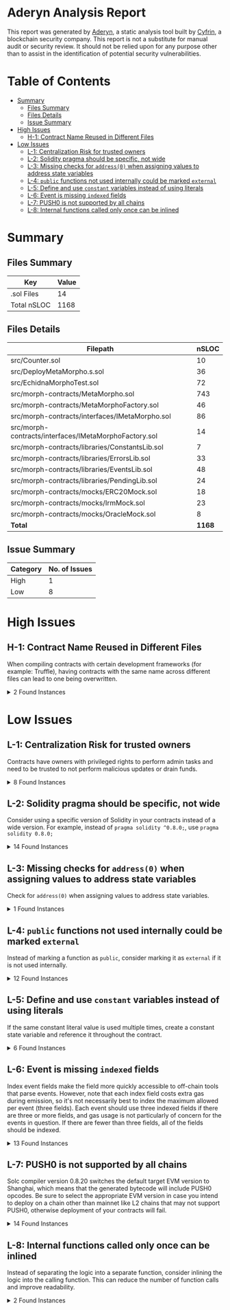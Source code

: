 # Aderyn Analysis Report

This report was generated by [Aderyn](https://github.com/Cyfrin/aderyn), a static analysis tool built by [Cyfrin](https://cyfrin.io), a blockchain security company. This report is not a substitute for manual audit or security review. It should not be relied upon for any purpose other than to assist in the identification of potential security vulnerabilities.
# Table of Contents

- [Summary](#summary)
  - [Files Summary](#files-summary)
  - [Files Details](#files-details)
  - [Issue Summary](#issue-summary)
- [High Issues](#high-issues)
  - [H-1: Contract Name Reused in Different Files](#h-1-contract-name-reused-in-different-files)
- [Low Issues](#low-issues)
  - [L-1: Centralization Risk for trusted owners](#l-1-centralization-risk-for-trusted-owners)
  - [L-2: Solidity pragma should be specific, not wide](#l-2-solidity-pragma-should-be-specific-not-wide)
  - [L-3: Missing checks for `address(0)` when assigning values to address state variables](#l-3-missing-checks-for-address0-when-assigning-values-to-address-state-variables)
  - [L-4: `public` functions not used internally could be marked `external`](#l-4-public-functions-not-used-internally-could-be-marked-external)
  - [L-5: Define and use `constant` variables instead of using literals](#l-5-define-and-use-constant-variables-instead-of-using-literals)
  - [L-6: Event is missing `indexed` fields](#l-6-event-is-missing-indexed-fields)
  - [L-7: PUSH0 is not supported by all chains](#l-7-push0-is-not-supported-by-all-chains)
  - [L-8: Internal functions called only once can be inlined](#l-8-internal-functions-called-only-once-can-be-inlined)


# Summary

## Files Summary

| Key | Value |
| --- | --- |
| .sol Files | 14 |
| Total nSLOC | 1168 |


## Files Details

| Filepath | nSLOC |
| --- | --- |
| src/Counter.sol | 10 |
| src/DeployMetaMorpho.s.sol | 36 |
| src/EchidnaMorphoTest.sol | 72 |
| src/morph-contracts/MetaMorpho.sol | 743 |
| src/morph-contracts/MetaMorphoFactory.sol | 46 |
| src/morph-contracts/interfaces/IMetaMorpho.sol | 86 |
| src/morph-contracts/interfaces/IMetaMorphoFactory.sol | 14 |
| src/morph-contracts/libraries/ConstantsLib.sol | 7 |
| src/morph-contracts/libraries/ErrorsLib.sol | 33 |
| src/morph-contracts/libraries/EventsLib.sol | 48 |
| src/morph-contracts/libraries/PendingLib.sol | 24 |
| src/morph-contracts/mocks/ERC20Mock.sol | 18 |
| src/morph-contracts/mocks/IrmMock.sol | 23 |
| src/morph-contracts/mocks/OracleMock.sol | 8 |
| **Total** | **1168** |


## Issue Summary

| Category | No. of Issues |
| --- | --- |
| High | 1 |
| Low | 8 |


# High Issues

## H-1: Contract Name Reused in Different Files

When compiling contracts with certain development frameworks (for example: Truffle), having contracts with the same name across different files can lead to one being overwritten.

<details><summary>2 Found Instances</summary>


- Found in src/EchidnaMorphoTest.sol [Line: 9](src/EchidnaMorphoTest.sol#L9)

	```solidity
	contract ERC20Mock is ERC20 {
	```

- Found in src/morph-contracts/mocks/ERC20Mock.sol [Line: 6](src/morph-contracts/mocks/ERC20Mock.sol#L6)

	```solidity
	contract ERC20Mock is ERC20 {
	```

</details>



# Low Issues

## L-1: Centralization Risk for trusted owners

Contracts have owners with privileged rights to perform admin tasks and need to be trusted to not perform malicious updates or drain funds.

<details><summary>8 Found Instances</summary>


- Found in src/morph-contracts/MetaMorpho.sol [Line: 32](src/morph-contracts/MetaMorpho.sol#L32)

	```solidity
	    Ownable2Step,
	```

- Found in src/morph-contracts/MetaMorpho.sol [Line: 193](src/morph-contracts/MetaMorpho.sol#L193)

	```solidity
	    function setCurator(address newCurator) external onlyOwner {
	```

- Found in src/morph-contracts/MetaMorpho.sol [Line: 205](src/morph-contracts/MetaMorpho.sol#L205)

	```solidity
	    ) external onlyOwner {
	```

- Found in src/morph-contracts/MetaMorpho.sol [Line: 215](src/morph-contracts/MetaMorpho.sol#L215)

	```solidity
	    function setSkimRecipient(address newSkimRecipient) external onlyOwner {
	```

- Found in src/morph-contracts/MetaMorpho.sol [Line: 224](src/morph-contracts/MetaMorpho.sol#L224)

	```solidity
	    function submitTimelock(uint256 newTimelock) external onlyOwner {
	```

- Found in src/morph-contracts/MetaMorpho.sol [Line: 240](src/morph-contracts/MetaMorpho.sol#L240)

	```solidity
	    function setFee(uint256 newFee) external onlyOwner {
	```

- Found in src/morph-contracts/MetaMorpho.sol [Line: 256](src/morph-contracts/MetaMorpho.sol#L256)

	```solidity
	    function setFeeRecipient(address newFeeRecipient) external onlyOwner {
	```

- Found in src/morph-contracts/MetaMorpho.sol [Line: 270](src/morph-contracts/MetaMorpho.sol#L270)

	```solidity
	    function submitGuardian(address newGuardian) external onlyOwner {
	```

</details>



## L-2: Solidity pragma should be specific, not wide

Consider using a specific version of Solidity in your contracts instead of a wide version. For example, instead of `pragma solidity ^0.8.0;`, use `pragma solidity 0.8.0;`

<details><summary>14 Found Instances</summary>


- Found in src/Counter.sol [Line: 2](src/Counter.sol#L2)

	```solidity
	pragma solidity ^0.8.13;
	```

- Found in src/DeployMetaMorpho.s.sol [Line: 2](src/DeployMetaMorpho.s.sol#L2)

	```solidity
	pragma solidity ^0.8.0;
	```

- Found in src/EchidnaMorphoTest.sol [Line: 2](src/EchidnaMorphoTest.sol#L2)

	```solidity
	pragma solidity ^0.8.7;
	```

- Found in src/morph-contracts/MetaMorpho.sol [Line: 2](src/morph-contracts/MetaMorpho.sol#L2)

	```solidity
	pragma solidity ^0.8.21;
	```

- Found in src/morph-contracts/MetaMorphoFactory.sol [Line: 2](src/morph-contracts/MetaMorphoFactory.sol#L2)

	```solidity
	pragma solidity ^0.8.21;
	```

- Found in src/morph-contracts/interfaces/IMetaMorpho.sol [Line: 2](src/morph-contracts/interfaces/IMetaMorpho.sol#L2)

	```solidity
	pragma solidity >=0.5.0;
	```

- Found in src/morph-contracts/interfaces/IMetaMorphoFactory.sol [Line: 2](src/morph-contracts/interfaces/IMetaMorphoFactory.sol#L2)

	```solidity
	pragma solidity >=0.5.0;
	```

- Found in src/morph-contracts/libraries/ConstantsLib.sol [Line: 2](src/morph-contracts/libraries/ConstantsLib.sol#L2)

	```solidity
	pragma solidity ^0.8.0;
	```

- Found in src/morph-contracts/libraries/ErrorsLib.sol [Line: 2](src/morph-contracts/libraries/ErrorsLib.sol#L2)

	```solidity
	pragma solidity ^0.8.0;
	```

- Found in src/morph-contracts/libraries/EventsLib.sol [Line: 2](src/morph-contracts/libraries/EventsLib.sol#L2)

	```solidity
	pragma solidity ^0.8.0;
	```

- Found in src/morph-contracts/libraries/PendingLib.sol [Line: 2](src/morph-contracts/libraries/PendingLib.sol#L2)

	```solidity
	pragma solidity ^0.8.0;
	```

- Found in src/morph-contracts/mocks/ERC20Mock.sol [Line: 2](src/morph-contracts/mocks/ERC20Mock.sol#L2)

	```solidity
	pragma solidity ^0.8.0;
	```

- Found in src/morph-contracts/mocks/IrmMock.sol [Line: 2](src/morph-contracts/mocks/IrmMock.sol#L2)

	```solidity
	pragma solidity ^0.8.0;
	```

- Found in src/morph-contracts/mocks/OracleMock.sol [Line: 2](src/morph-contracts/mocks/OracleMock.sol#L2)

	```solidity
	pragma solidity ^0.8.0;
	```

</details>



## L-3: Missing checks for `address(0)` when assigning values to address state variables

Check for `address(0)` when assigning values to address state variables.

<details><summary>1 Found Instances</summary>


- Found in src/morph-contracts/MetaMorpho.sol [Line: 891](src/morph-contracts/MetaMorpho.sol#L891)

	```solidity
	        guardian = newGuardian;
	```

</details>



## L-4: `public` functions not used internally could be marked `external`

Instead of marking a function as `public`, consider marking it as `external` if it is not used internally.

<details><summary>12 Found Instances</summary>


- Found in src/Counter.sol [Line: 8](src/Counter.sol#L8)

	```solidity
	    function increment() public {
	```

- Found in src/Counter.sol [Line: 14](src/Counter.sol#L14)

	```solidity
	    function setNumber(uint256 newNumber) public {
	```

- Found in src/EchidnaMorphoTest.sol [Line: 71](src/EchidnaMorphoTest.sol#L71)

	```solidity
	    function echidna_reallocate(
	```

- Found in src/morph-contracts/MetaMorpho.sol [Line: 554](src/morph-contracts/MetaMorpho.sol#L554)

	```solidity
	    function decimals() public view override(ERC20, ERC4626) returns (uint8) {
	```

- Found in src/morph-contracts/MetaMorpho.sol [Line: 560](src/morph-contracts/MetaMorpho.sol#L560)

	```solidity
	    function maxDeposit(address) public view override returns (uint256) {
	```

- Found in src/morph-contracts/MetaMorpho.sol [Line: 566](src/morph-contracts/MetaMorpho.sol#L566)

	```solidity
	    function maxMint(address) public view override returns (uint256) {
	```

- Found in src/morph-contracts/MetaMorpho.sol [Line: 575](src/morph-contracts/MetaMorpho.sol#L575)

	```solidity
	    function maxWithdraw(
	```

- Found in src/morph-contracts/MetaMorpho.sol [Line: 584](src/morph-contracts/MetaMorpho.sol#L584)

	```solidity
	    function maxRedeem(address owner) public view override returns (uint256) {
	```

- Found in src/morph-contracts/MetaMorpho.sol [Line: 601](src/morph-contracts/MetaMorpho.sol#L601)

	```solidity
	    function deposit(
	```

- Found in src/morph-contracts/MetaMorpho.sol [Line: 622](src/morph-contracts/MetaMorpho.sol#L622)

	```solidity
	    function mint(
	```

- Found in src/morph-contracts/MetaMorpho.sol [Line: 643](src/morph-contracts/MetaMorpho.sol#L643)

	```solidity
	    function withdraw(
	```

- Found in src/morph-contracts/MetaMorpho.sol [Line: 666](src/morph-contracts/MetaMorpho.sol#L666)

	```solidity
	    function redeem(
	```

</details>



## L-5: Define and use `constant` variables instead of using literals

If the same constant literal value is used multiple times, create a constant state variable and reference it throughout the contract.

<details><summary>6 Found Instances</summary>


- Found in src/EchidnaMorphoTest.sol [Line: 45](src/EchidnaMorphoTest.sol#L45)

	```solidity
	                oracle: address(uint160((seed % 100) + 1)),
	```

- Found in src/EchidnaMorphoTest.sol [Line: 46](src/EchidnaMorphoTest.sol#L46)

	```solidity
	                irm: address(uint160((seed % 100) + 101)),
	```

- Found in src/morph-contracts/MetaMorpho.sol [Line: 458](src/morph-contracts/MetaMorpho.sol#L458)

	```solidity
	                    hex""
	```

- Found in src/morph-contracts/MetaMorpho.sol [Line: 792](src/morph-contracts/MetaMorpho.sol#L792)

	```solidity
	                newTotalSupply + 10 ** _decimalsOffset(),
	```

- Found in src/morph-contracts/MetaMorpho.sol [Line: 809](src/morph-contracts/MetaMorpho.sol#L809)

	```solidity
	                newTotalSupply + 10 ** _decimalsOffset(),
	```

- Found in src/morph-contracts/MetaMorpho.sol [Line: 970](src/morph-contracts/MetaMorpho.sol#L970)

	```solidity
	                        hex""
	```

</details>



## L-6: Event is missing `indexed` fields

Index event fields make the field more quickly accessible to off-chain tools that parse events. However, note that each index field costs extra gas during emission, so it's not necessarily best to index the maximum allowed per event (three fields). Each event should use three indexed fields if there are three or more fields, and gas usage is not particularly of concern for the events in question. If there are fewer than three fields, all of the fields should be indexed.

<details><summary>13 Found Instances</summary>


- Found in src/morph-contracts/libraries/EventsLib.sol [Line: 14](src/morph-contracts/libraries/EventsLib.sol#L14)

	```solidity
	    event SubmitTimelock(uint256 newTimelock);
	```

- Found in src/morph-contracts/libraries/EventsLib.sol [Line: 17](src/morph-contracts/libraries/EventsLib.sol#L17)

	```solidity
	    event SetTimelock(address indexed caller, uint256 newTimelock);
	```

- Found in src/morph-contracts/libraries/EventsLib.sol [Line: 23](src/morph-contracts/libraries/EventsLib.sol#L23)

	```solidity
	    event SetFee(address indexed caller, uint256 newFee);
	```

- Found in src/morph-contracts/libraries/EventsLib.sol [Line: 35](src/morph-contracts/libraries/EventsLib.sol#L35)

	```solidity
	    event SubmitCap(address indexed caller, Id indexed id, uint256 cap);
	```

- Found in src/morph-contracts/libraries/EventsLib.sol [Line: 38](src/morph-contracts/libraries/EventsLib.sol#L38)

	```solidity
	    event SetCap(address indexed caller, Id indexed id, uint256 cap);
	```

- Found in src/morph-contracts/libraries/EventsLib.sol [Line: 41](src/morph-contracts/libraries/EventsLib.sol#L41)

	```solidity
	    event UpdateLastTotalAssets(uint256 updatedTotalAssets);
	```

- Found in src/morph-contracts/libraries/EventsLib.sol [Line: 50](src/morph-contracts/libraries/EventsLib.sol#L50)

	```solidity
	    event SetIsAllocator(address indexed allocator, bool isAllocator);
	```

- Found in src/morph-contracts/libraries/EventsLib.sol [Line: 65](src/morph-contracts/libraries/EventsLib.sol#L65)

	```solidity
	    event SetSupplyQueue(address indexed caller, Id[] newSupplyQueue);
	```

- Found in src/morph-contracts/libraries/EventsLib.sol [Line: 68](src/morph-contracts/libraries/EventsLib.sol#L68)

	```solidity
	    event SetWithdrawQueue(address indexed caller, Id[] newWithdrawQueue);
	```

- Found in src/morph-contracts/libraries/EventsLib.sol [Line: 74](src/morph-contracts/libraries/EventsLib.sol#L74)

	```solidity
	    event ReallocateSupply(
	```

- Found in src/morph-contracts/libraries/EventsLib.sol [Line: 85](src/morph-contracts/libraries/EventsLib.sol#L85)

	```solidity
	    event ReallocateWithdraw(
	```

- Found in src/morph-contracts/libraries/EventsLib.sol [Line: 95](src/morph-contracts/libraries/EventsLib.sol#L95)

	```solidity
	    event AccrueInterest(uint256 newTotalAssets, uint256 feeShares);
	```

- Found in src/morph-contracts/libraries/EventsLib.sol [Line: 98](src/morph-contracts/libraries/EventsLib.sol#L98)

	```solidity
	    event Skim(address indexed caller, address indexed token, uint256 amount);
	```

</details>



## L-7: PUSH0 is not supported by all chains

Solc compiler version 0.8.20 switches the default target EVM version to Shanghai, which means that the generated bytecode will include PUSH0 opcodes. Be sure to select the appropriate EVM version in case you intend to deploy on a chain other than mainnet like L2 chains that may not support PUSH0, otherwise deployment of your contracts will fail.

<details><summary>14 Found Instances</summary>


- Found in src/Counter.sol [Line: 2](src/Counter.sol#L2)

	```solidity
	pragma solidity ^0.8.13;
	```

- Found in src/DeployMetaMorpho.s.sol [Line: 2](src/DeployMetaMorpho.s.sol#L2)

	```solidity
	pragma solidity ^0.8.0;
	```

- Found in src/EchidnaMorphoTest.sol [Line: 2](src/EchidnaMorphoTest.sol#L2)

	```solidity
	pragma solidity ^0.8.7;
	```

- Found in src/morph-contracts/MetaMorpho.sol [Line: 2](src/morph-contracts/MetaMorpho.sol#L2)

	```solidity
	pragma solidity ^0.8.21;
	```

- Found in src/morph-contracts/MetaMorphoFactory.sol [Line: 2](src/morph-contracts/MetaMorphoFactory.sol#L2)

	```solidity
	pragma solidity ^0.8.21;
	```

- Found in src/morph-contracts/interfaces/IMetaMorpho.sol [Line: 2](src/morph-contracts/interfaces/IMetaMorpho.sol#L2)

	```solidity
	pragma solidity >=0.5.0;
	```

- Found in src/morph-contracts/interfaces/IMetaMorphoFactory.sol [Line: 2](src/morph-contracts/interfaces/IMetaMorphoFactory.sol#L2)

	```solidity
	pragma solidity >=0.5.0;
	```

- Found in src/morph-contracts/libraries/ConstantsLib.sol [Line: 2](src/morph-contracts/libraries/ConstantsLib.sol#L2)

	```solidity
	pragma solidity ^0.8.0;
	```

- Found in src/morph-contracts/libraries/ErrorsLib.sol [Line: 2](src/morph-contracts/libraries/ErrorsLib.sol#L2)

	```solidity
	pragma solidity ^0.8.0;
	```

- Found in src/morph-contracts/libraries/EventsLib.sol [Line: 2](src/morph-contracts/libraries/EventsLib.sol#L2)

	```solidity
	pragma solidity ^0.8.0;
	```

- Found in src/morph-contracts/libraries/PendingLib.sol [Line: 2](src/morph-contracts/libraries/PendingLib.sol#L2)

	```solidity
	pragma solidity ^0.8.0;
	```

- Found in src/morph-contracts/mocks/ERC20Mock.sol [Line: 2](src/morph-contracts/mocks/ERC20Mock.sol#L2)

	```solidity
	pragma solidity ^0.8.0;
	```

- Found in src/morph-contracts/mocks/IrmMock.sol [Line: 2](src/morph-contracts/mocks/IrmMock.sol#L2)

	```solidity
	pragma solidity ^0.8.0;
	```

- Found in src/morph-contracts/mocks/OracleMock.sol [Line: 2](src/morph-contracts/mocks/OracleMock.sol#L2)

	```solidity
	pragma solidity ^0.8.0;
	```

</details>



## L-8: Internal functions called only once can be inlined

Instead of separating the logic into a separate function, consider inlining the logic into the calling function. This can reduce the number of function calls and improve readability.

<details><summary>2 Found Instances</summary>


- Found in src/EchidnaMorphoTest.sol [Line: 38](src/EchidnaMorphoTest.sol#L38)

	```solidity
	    function generateMarketParams(
	```

- Found in src/EchidnaMorphoTest.sol [Line: 52](src/EchidnaMorphoTest.sol#L52)

	```solidity
	    function generateAllocations(
	```

</details>



